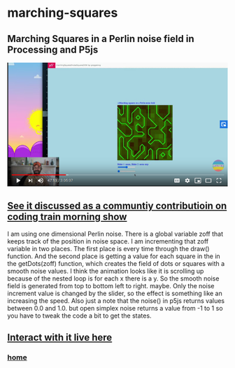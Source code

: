 # marching-squares
## Marching Squares in a Perlin noise field in Processing and P5js

![oncodingtrain.png](oncodingtrain.png)

## [See it discussed as a communtiy contributioin on coding train morning show](https://youtu.be/6Uy1SifiBig?t=2822)

I am using one dimensional Perlin noise. There is a global variable zoff that keeps track of the position in noise space.  I am incrementing that zoff variable in two places.  The first place is every time through the draw() function.  And the second place is getting a value for each square in the in the getDots(zoff) function, which creates the field of dots or squares with a smooth noise values.  I think the animation looks like it is scrolling up because of the nested loop is for each x there is a y.  So the smooth noise field is generated from top to bottom left to right. maybe. Only the noise increment value is changed by the slider, so the effect is something like an increasing the speed. Also just a note that the noise() in p5js returns values between 0.0  and 1.0. but open simplex noise returns a value from -1 to 1 so you have to tweak the code a bit to get the states. 

## [Interact with it live here](https://editor.p5js.org/greggelong/present/K8ymmGGC5)

### [home](https://greggelong.github.io/)
